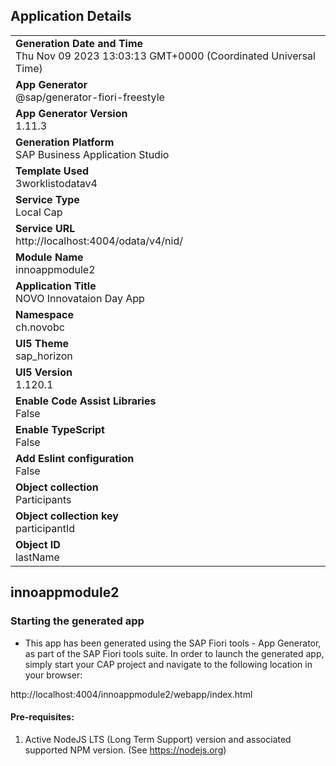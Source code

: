 ## Application Details
|               |
| ------------- |
|**Generation Date and Time**<br>Thu Nov 09 2023 13:03:13 GMT+0000 (Coordinated Universal Time)|
|**App Generator**<br>@sap/generator-fiori-freestyle|
|**App Generator Version**<br>1.11.3|
|**Generation Platform**<br>SAP Business Application Studio|
|**Template Used**<br>3worklistodatav4|
|**Service Type**<br>Local Cap|
|**Service URL**<br>http://localhost:4004/odata/v4/nid/
|**Module Name**<br>innoappmodule2|
|**Application Title**<br>NOVO Innovataion Day App|
|**Namespace**<br>ch.novobc|
|**UI5 Theme**<br>sap_horizon|
|**UI5 Version**<br>1.120.1|
|**Enable Code Assist Libraries**<br>False|
|**Enable TypeScript**<br>False|
|**Add Eslint configuration**<br>False|
|**Object collection**<br>Participants|
|**Object collection key**<br>participantId|
|**Object ID**<br>lastName|

## innoappmodule2



### Starting the generated app

-   This app has been generated using the SAP Fiori tools - App Generator, as part of the SAP Fiori tools suite.  In order to launch the generated app, simply start your CAP project and navigate to the following location in your browser:

http://localhost:4004/innoappmodule2/webapp/index.html

#### Pre-requisites:

1. Active NodeJS LTS (Long Term Support) version and associated supported NPM version.  (See https://nodejs.org)


